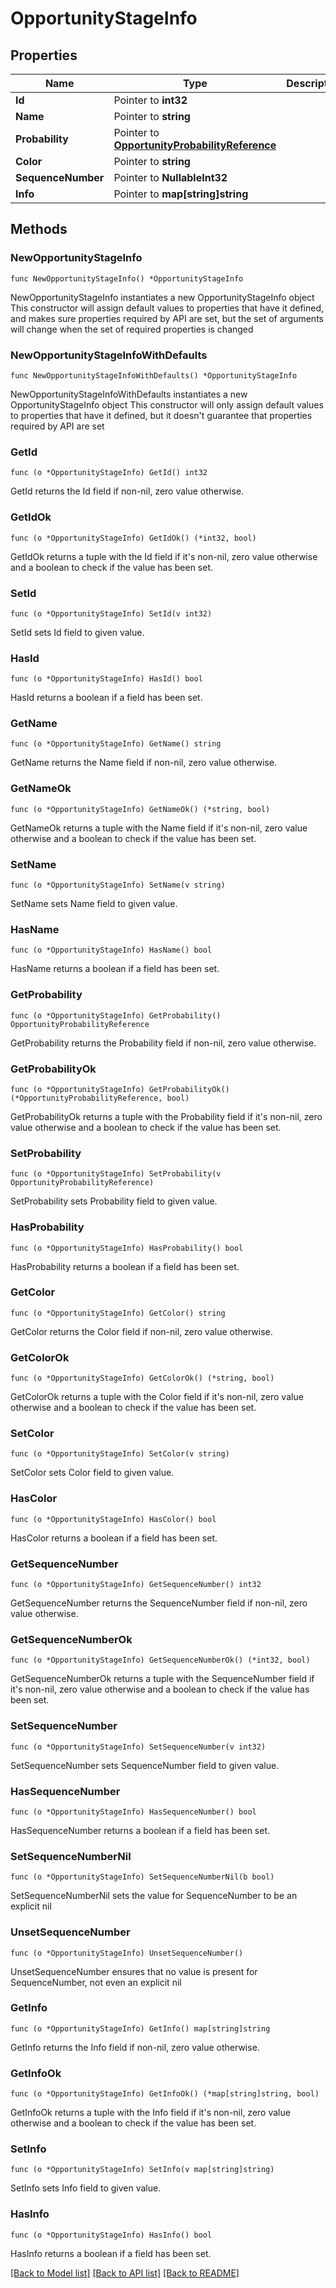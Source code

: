 # OpportunityStageInfo

## Properties

Name | Type | Description | Notes
------------ | ------------- | ------------- | -------------
**Id** | Pointer to **int32** |  | [optional] 
**Name** | Pointer to **string** |  | [optional] 
**Probability** | Pointer to [**OpportunityProbabilityReference**](OpportunityProbabilityReference.md) |  | [optional] 
**Color** | Pointer to **string** |  | [optional] 
**SequenceNumber** | Pointer to **NullableInt32** |  | [optional] 
**Info** | Pointer to **map[string]string** |  | [optional] 

## Methods

### NewOpportunityStageInfo

`func NewOpportunityStageInfo() *OpportunityStageInfo`

NewOpportunityStageInfo instantiates a new OpportunityStageInfo object
This constructor will assign default values to properties that have it defined,
and makes sure properties required by API are set, but the set of arguments
will change when the set of required properties is changed

### NewOpportunityStageInfoWithDefaults

`func NewOpportunityStageInfoWithDefaults() *OpportunityStageInfo`

NewOpportunityStageInfoWithDefaults instantiates a new OpportunityStageInfo object
This constructor will only assign default values to properties that have it defined,
but it doesn't guarantee that properties required by API are set

### GetId

`func (o *OpportunityStageInfo) GetId() int32`

GetId returns the Id field if non-nil, zero value otherwise.

### GetIdOk

`func (o *OpportunityStageInfo) GetIdOk() (*int32, bool)`

GetIdOk returns a tuple with the Id field if it's non-nil, zero value otherwise
and a boolean to check if the value has been set.

### SetId

`func (o *OpportunityStageInfo) SetId(v int32)`

SetId sets Id field to given value.

### HasId

`func (o *OpportunityStageInfo) HasId() bool`

HasId returns a boolean if a field has been set.

### GetName

`func (o *OpportunityStageInfo) GetName() string`

GetName returns the Name field if non-nil, zero value otherwise.

### GetNameOk

`func (o *OpportunityStageInfo) GetNameOk() (*string, bool)`

GetNameOk returns a tuple with the Name field if it's non-nil, zero value otherwise
and a boolean to check if the value has been set.

### SetName

`func (o *OpportunityStageInfo) SetName(v string)`

SetName sets Name field to given value.

### HasName

`func (o *OpportunityStageInfo) HasName() bool`

HasName returns a boolean if a field has been set.

### GetProbability

`func (o *OpportunityStageInfo) GetProbability() OpportunityProbabilityReference`

GetProbability returns the Probability field if non-nil, zero value otherwise.

### GetProbabilityOk

`func (o *OpportunityStageInfo) GetProbabilityOk() (*OpportunityProbabilityReference, bool)`

GetProbabilityOk returns a tuple with the Probability field if it's non-nil, zero value otherwise
and a boolean to check if the value has been set.

### SetProbability

`func (o *OpportunityStageInfo) SetProbability(v OpportunityProbabilityReference)`

SetProbability sets Probability field to given value.

### HasProbability

`func (o *OpportunityStageInfo) HasProbability() bool`

HasProbability returns a boolean if a field has been set.

### GetColor

`func (o *OpportunityStageInfo) GetColor() string`

GetColor returns the Color field if non-nil, zero value otherwise.

### GetColorOk

`func (o *OpportunityStageInfo) GetColorOk() (*string, bool)`

GetColorOk returns a tuple with the Color field if it's non-nil, zero value otherwise
and a boolean to check if the value has been set.

### SetColor

`func (o *OpportunityStageInfo) SetColor(v string)`

SetColor sets Color field to given value.

### HasColor

`func (o *OpportunityStageInfo) HasColor() bool`

HasColor returns a boolean if a field has been set.

### GetSequenceNumber

`func (o *OpportunityStageInfo) GetSequenceNumber() int32`

GetSequenceNumber returns the SequenceNumber field if non-nil, zero value otherwise.

### GetSequenceNumberOk

`func (o *OpportunityStageInfo) GetSequenceNumberOk() (*int32, bool)`

GetSequenceNumberOk returns a tuple with the SequenceNumber field if it's non-nil, zero value otherwise
and a boolean to check if the value has been set.

### SetSequenceNumber

`func (o *OpportunityStageInfo) SetSequenceNumber(v int32)`

SetSequenceNumber sets SequenceNumber field to given value.

### HasSequenceNumber

`func (o *OpportunityStageInfo) HasSequenceNumber() bool`

HasSequenceNumber returns a boolean if a field has been set.

### SetSequenceNumberNil

`func (o *OpportunityStageInfo) SetSequenceNumberNil(b bool)`

 SetSequenceNumberNil sets the value for SequenceNumber to be an explicit nil

### UnsetSequenceNumber
`func (o *OpportunityStageInfo) UnsetSequenceNumber()`

UnsetSequenceNumber ensures that no value is present for SequenceNumber, not even an explicit nil
### GetInfo

`func (o *OpportunityStageInfo) GetInfo() map[string]string`

GetInfo returns the Info field if non-nil, zero value otherwise.

### GetInfoOk

`func (o *OpportunityStageInfo) GetInfoOk() (*map[string]string, bool)`

GetInfoOk returns a tuple with the Info field if it's non-nil, zero value otherwise
and a boolean to check if the value has been set.

### SetInfo

`func (o *OpportunityStageInfo) SetInfo(v map[string]string)`

SetInfo sets Info field to given value.

### HasInfo

`func (o *OpportunityStageInfo) HasInfo() bool`

HasInfo returns a boolean if a field has been set.


[[Back to Model list]](../README.md#documentation-for-models) [[Back to API list]](../README.md#documentation-for-api-endpoints) [[Back to README]](../README.md)



